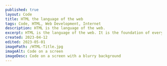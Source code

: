 ```yaml
---
published: true
layout: Code
title: HTML the language of the web
tags: Code, HTML, Web Development, Internet
description: HTML is the language of the web. 
excerpt: HTML is the language of the web. It is the foundation of every website and web application, and it is used to structure and present content on the internet. HTML stands for HyperText Markup Language, which means that it is a markup language that uses hypertext to link documents together.
created: 2023-04-12
edited: 2023-05-01
imagePath: /HTML-Title.jpg
imageAlt: Code on a screen
imageDesc: Code on a screen with a blurry background
---
```

